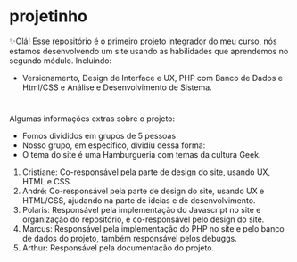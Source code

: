 # projetinho
✨Olá! Esse repositório é o primeiro projeto integrador do meu curso, nós estamos desenvolvendo um site usando as habilidades que aprendemos no segundo módulo.
Incluindo: 
<ul><li>Versionamento, Design de Interface e UX, PHP com Banco de Dados e Html/CSS e Análise e Desenvolvimento de Sistema.</li></ul>
<h1></h1>
Algumas informações extras sobre o projeto:
<ul><li>Fomos divididos em grupos de 5 pessoas</li>
<li>Nosso grupo, em específico, dividiu dessa forma:</li>
<li>O tema do site é uma Hamburgueria com temas da cultura Geek.</li>
</ul>
<ol>
<li>Cristiane: Co-responsável pela parte de design do site, usando UX, HTML e CSS.</li>
<li>André: Co-responsável pela parte de design do site, usando UX e HTML/CSS, ajudando na parte de ideias e de desenvolvimento. </li>
<li>Polaris: Responsável pela implementação do Javascript no site e organização do repositório, e co-responsável pelo design do site.</li>
<li>Marcus: Responsável pela implementação do PHP no site e pelo banco de dados do projeto, também responsável pelos debuggs. </li>
<li>Arthur: Responsável pela documentação do projeto.</li>
</ol>
